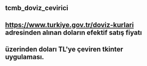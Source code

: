 ## tcmb_doviz_cevirici

## https://www.turkiye.gov.tr/doviz-kurlari adresinden alınan doların efektif satış fiyatı 

## üzerinden doları TL'ye çeviren tkinter uygulaması.


